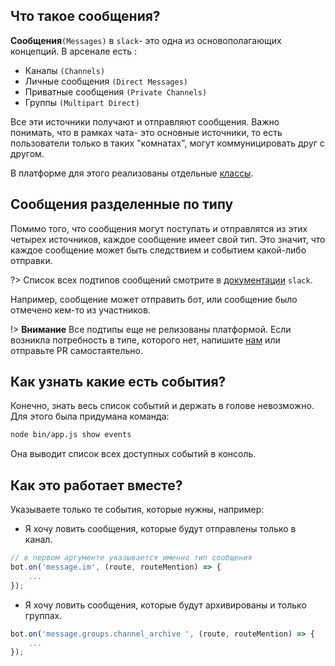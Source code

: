 ## Что такое сообщения?

**Сообщения**`(Messages)` в `slack`- это одна из основополагающих концепций.
В арсенале есть :
- Каналы `(Channels)`
- Личные сообщения `(Direct Messages)`
- Приватные сообщения `(Private Channels)`
- Группы `(Multipart Direct)`

Все эти источники получают и отправляют сообщения. Важно понимать, что в рамках чата- это основные источники, то есть
пользователи только в таких "комнатах", могут коммуницировать друг с другом.

В платформе для этого реализованы отдельные [классы](https://github.com/agoalofalife/ssb/tree/master/src/Messages/MessageBase).

## Сообщения разделенные по типу

Помимо того, что сообщения могут поступать и отправлятся из этих четырех источников, каждое сообщение имеет свой тип.
Это значит, что каждое сообщение может быть следствием и событием какой-либо отправки.

?> Список всех подтипов сообщений смотрите в [документации](https://api.slack.com/events/message) `slack`.

Например, сообщение может отправить бот, или сообщение было отмечено кем-то из участников.

!> **Внимание** Все подтипы еще не релизованы платформой. Если возникла потребность в типе, которого нет, напишите [нам](https://github.com/agoalofalife/ssb/issues)
или отправьте PR самостаятельно. 



## Как узнать какие есть события?
Конечно, знать весь список событий и держать в голове невозможно.
Для этого была придумана команда:
```bash
node bin/app.js show events
```
Она выводит список всех доступных событий в консоль.

## Как это работает вместе?

Указываете только те события, которые нужны, например:
- Я хочу ловить сообщения, которые будут отправлены только в канал.

```javascript
// в первом аргументе указывается именно тип сообщения
bot.on('message.im', (route, routeMention) => {
    ...
});
```

 - Я хочу ловить сообщения, которые будут архивированы и только группах.
 
 ```javascript
bot.on('message.groups.channel_archive ', (route, routeMention) => {
     ...
});
 ```

